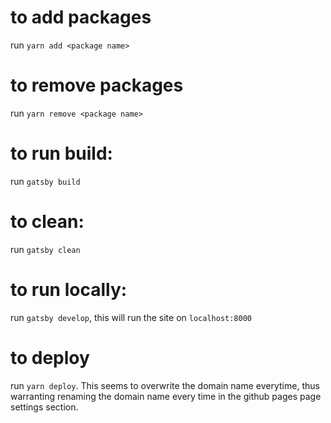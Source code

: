 # to add packages

run `yarn add <package name>`

# to remove packages

run `yarn remove <package name>`

# to run build:

run `gatsby build`

# to clean:

run `gatsby clean`

# to run locally:

run `gatsby develop`, this will run the site on `localhost:8000`

# to deploy

run `yarn deploy`. This seems to overwrite the domain name everytime, thus warranting renaming the domain name every time in the github pages page settings section.
